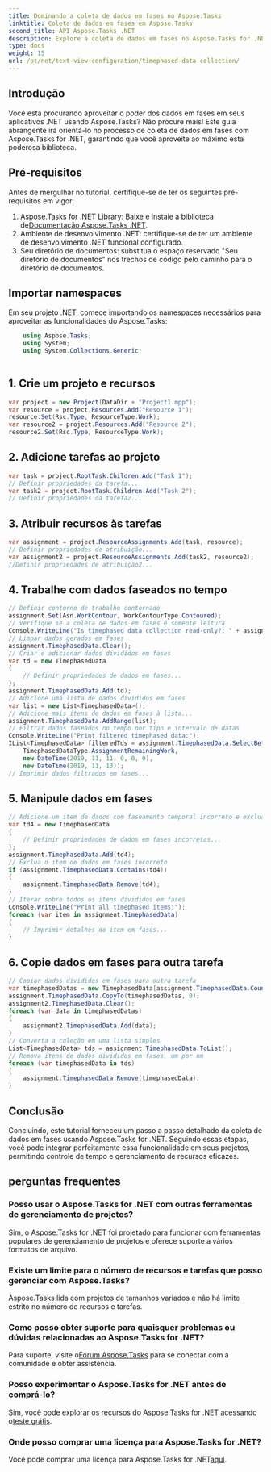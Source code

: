 ```yaml
---
title: Dominando a coleta de dados em fases no Aspose.Tasks
linktitle: Coleta de dados em fases em Aspose.Tasks
second_title: API Aspose.Tasks .NET
description: Explore a coleta de dados em fases no Aspose.Tasks for .NET. Guia passo a passo, perguntas frequentes e muito mais. Aprimore seus recursos de gerenciamento de projetos hoje mesmo!
type: docs
weight: 15
url: /pt/net/text-view-configuration/timephased-data-collection/
---
```

## Introdução
Você está procurando aproveitar o poder dos dados em fases em seus aplicativos .NET usando Aspose.Tasks? Não procure mais! Este guia abrangente irá orientá-lo no processo de coleta de dados em fases com Aspose.Tasks for .NET, garantindo que você aproveite ao máximo esta poderosa biblioteca.
## Pré-requisitos
Antes de mergulhar no tutorial, certifique-se de ter os seguintes pré-requisitos em vigor:
1.  Aspose.Tasks for .NET Library: Baixe e instale a biblioteca de[Documentação Aspose.Tasks .NET](https://reference.aspose.com/tasks/net/).
2. Ambiente de desenvolvimento .NET: certifique-se de ter um ambiente de desenvolvimento .NET funcional configurado.
3. Seu diretório de documentos: substitua o espaço reservado "Seu diretório de documentos" nos trechos de código pelo caminho para o diretório de documentos.
## Importar namespaces
Em seu projeto .NET, comece importando os namespaces necessários para aproveitar as funcionalidades do Aspose.Tasks:
```csharp
    using Aspose.Tasks;
    using System;
    using System.Collections.Generic;
    
```
## 1. Crie um projeto e recursos
```csharp
var project = new Project(DataDir + "Project1.mpp");
var resource = project.Resources.Add("Resource 1");
resource.Set(Rsc.Type, ResourceType.Work);
var resource2 = project.Resources.Add("Resource 2");
resource2.Set(Rsc.Type, ResourceType.Work);
```
## 2. Adicione tarefas ao projeto
```csharp
var task = project.RootTask.Children.Add("Task 1");
// Definir propriedades da tarefa...
var task2 = project.RootTask.Children.Add("Task 2");
// Definir propriedades da tarefa2...
```
## 3. Atribuir recursos às tarefas
```csharp
var assignment = project.ResourceAssignments.Add(task, resource);
// Definir propriedades de atribuição...
var assignment2 = project.ResourceAssignments.Add(task2, resource2);
//Definir propriedades de atribuição2...
```
## 4. Trabalhe com dados faseados no tempo
```csharp
// Definir contorno de trabalho contornado
assignment.Set(Asn.WorkContour, WorkContourType.Contoured);
// Verifique se a coleta de dados em fases é somente leitura
Console.WriteLine("Is timephased data collection read-only?: " + assignment.TimephasedData.IsReadOnly);
// Limpar dados gerados em fases
assignment.TimephasedData.Clear();
// Criar e adicionar dados divididos em fases
var td = new TimephasedData
{
    // Definir propriedades de dados em fases...
};
assignment.TimephasedData.Add(td);
// Adicione uma lista de dados divididos em fases
var list = new List<TimephasedData>();
// Adicione mais itens de dados em fases à lista...
assignment.TimephasedData.AddRange(list);
// Filtrar dados faseados no tempo por tipo e intervalo de datas
Console.WriteLine("Print filtered timephased data:");
IList<TimephasedData> filteredTds = assignment.TimephasedData.SelectBetweenStartAndFinish(
    TimephasedDataType.AssignmentRemainingWork,
    new DateTime(2019, 11, 11, 0, 0, 0),
    new DateTime(2019, 11, 13));
// Imprimir dados filtrados em fases...
```
## 5. Manipule dados em fases
```csharp
// Adicione um item de dados com faseamento temporal incorreto e exclua-o
var td4 = new TimephasedData
{
    // Definir propriedades de dados em fases incorretas...
};
assignment.TimephasedData.Add(td4);
// Exclua o item de dados em fases incorreto
if (assignment.TimephasedData.Contains(td4))
{
    assignment.TimephasedData.Remove(td4);
}
// Iterar sobre todos os itens divididos em fases
Console.WriteLine("Print all timephased items:");
foreach (var item in assignment.TimephasedData)
{
    // Imprimir detalhes do item em fases...
}
```
## 6. Copie dados em fases para outra tarefa
```csharp
// Copiar dados divididos em fases para outra tarefa
var timephasedDatas = new TimephasedData[assignment.TimephasedData.Count];
assignment.TimephasedData.CopyTo(timephasedDatas, 0);
assignment2.TimephasedData.Clear();
foreach (var data in timephasedDatas)
{
    assignment2.TimephasedData.Add(data);
}
// Converta a coleção em uma lista simples
List<TimephasedData> tds = assignment.TimephasedData.ToList();
// Remova itens de dados divididos em fases, um por um
foreach (var timephasedData in tds)
{
    assignment.TimephasedData.Remove(timephasedData);
}
```
## Conclusão
Concluindo, este tutorial forneceu um passo a passo detalhado da coleta de dados em fases usando Aspose.Tasks for .NET. Seguindo essas etapas, você pode integrar perfeitamente essa funcionalidade em seus projetos, permitindo controle de tempo e gerenciamento de recursos eficazes.
## perguntas frequentes
### Posso usar o Aspose.Tasks for .NET com outras ferramentas de gerenciamento de projetos?
Sim, o Aspose.Tasks for .NET foi projetado para funcionar com ferramentas populares de gerenciamento de projetos e oferece suporte a vários formatos de arquivo.
### Existe um limite para o número de recursos e tarefas que posso gerenciar com Aspose.Tasks?
Aspose.Tasks lida com projetos de tamanhos variados e não há limite estrito no número de recursos e tarefas.
### Como posso obter suporte para quaisquer problemas ou dúvidas relacionadas ao Aspose.Tasks for .NET?
 Para suporte, visite o[Fórum Aspose.Tasks](https://forum.aspose.com/c/tasks/15) para se conectar com a comunidade e obter assistência.
### Posso experimentar o Aspose.Tasks for .NET antes de comprá-lo?
 Sim, você pode explorar os recursos do Aspose.Tasks for .NET acessando o[teste grátis](https://releases.aspose.com/).
### Onde posso comprar uma licença para Aspose.Tasks for .NET?
Você pode comprar uma licença para Aspose.Tasks for .NET[aqui](https://purchase.aspose.com/buy).